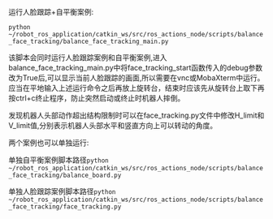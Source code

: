 运行人脸跟踪+自平衡案例:

`python ~/robot_ros_application/catkin_ws/src/ros_actions_node/scripts/balance_face_tracking/balance_face_tracking_main.py`

该脚本会同时运行人脸跟踪案例和自平衡案例,进入balance_face_tracking_main.py中将face_tracking_start函数传入的debug参数改为True后,可以显示当前人脸跟踪的画面,所以需要在vnc或MobaXterm中运行。应当在平地输入上述运行命令之后再放上旋转台，结束时应该先从旋转台上取下再按ctrl+c终止程序，防止突然启动或终止时机器人摔倒。

发现机器人头部动作超出结构限制时可以在face_tracking.py文件中修改H_limit和V_limit值,分别表示机器人头部水平和竖直方向上可以转动的角度。

两个案例也可以单独运行:

单独自平衡案例脚本路径`python ~/robot_ros_application/catkin_ws/src/ros_actions_node/scripts/balance_face_tracking/balance_board.py`

单独人脸跟踪案例脚本路径`python ~/robot_ros_application/catkin_ws/src/ros_actions_node/scripts/balance_face_tracking/face_tracking.py`
